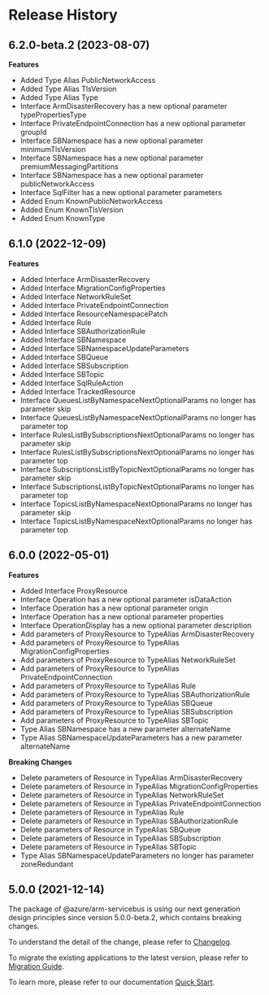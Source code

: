 # Release History
    
## 6.2.0-beta.2 (2023-08-07)
    
**Features**

  - Added Type Alias PublicNetworkAccess
  - Added Type Alias TlsVersion
  - Added Type Alias Type
  - Interface ArmDisasterRecovery has a new optional parameter typePropertiesType
  - Interface PrivateEndpointConnection has a new optional parameter groupId
  - Interface SBNamespace has a new optional parameter minimumTlsVersion
  - Interface SBNamespace has a new optional parameter premiumMessagingPartitions
  - Interface SBNamespace has a new optional parameter publicNetworkAccess
  - Interface SqlFilter has a new optional parameter parameters
  - Added Enum KnownPublicNetworkAccess
  - Added Enum KnownTlsVersion
  - Added Enum KnownType
    
    
## 6.1.0 (2022-12-09)
    
**Features**

  - Added Interface ArmDisasterRecovery
  - Added Interface MigrationConfigProperties
  - Added Interface NetworkRuleSet
  - Added Interface PrivateEndpointConnection
  - Added Interface ResourceNamespacePatch
  - Added Interface Rule
  - Added Interface SBAuthorizationRule
  - Added Interface SBNamespace
  - Added Interface SBNamespaceUpdateParameters
  - Added Interface SBQueue
  - Added Interface SBSubscription
  - Added Interface SBTopic
  - Added Interface SqlRuleAction
  - Added Interface TrackedResource
  - Interface QueuesListByNamespaceNextOptionalParams no longer has parameter skip
  - Interface QueuesListByNamespaceNextOptionalParams no longer has parameter top
  - Interface RulesListBySubscriptionsNextOptionalParams no longer has parameter skip
  - Interface RulesListBySubscriptionsNextOptionalParams no longer has parameter top
  - Interface SubscriptionsListByTopicNextOptionalParams no longer has parameter skip
  - Interface SubscriptionsListByTopicNextOptionalParams no longer has parameter top
  - Interface TopicsListByNamespaceNextOptionalParams no longer has parameter skip
  - Interface TopicsListByNamespaceNextOptionalParams no longer has parameter top
    
    
## 6.0.0 (2022-05-01)
    
**Features**

  - Added Interface ProxyResource
  - Interface Operation has a new optional parameter isDataAction
  - Interface Operation has a new optional parameter origin
  - Interface Operation has a new optional parameter properties
  - Interface OperationDisplay has a new optional parameter description
  - Add parameters of ProxyResource to TypeAlias ArmDisasterRecovery
  - Add parameters of ProxyResource to TypeAlias MigrationConfigProperties
  - Add parameters of ProxyResource to TypeAlias NetworkRuleSet
  - Add parameters of ProxyResource to TypeAlias PrivateEndpointConnection
  - Add parameters of ProxyResource to TypeAlias Rule
  - Add parameters of ProxyResource to TypeAlias SBAuthorizationRule
  - Add parameters of ProxyResource to TypeAlias SBQueue
  - Add parameters of ProxyResource to TypeAlias SBSubscription
  - Add parameters of ProxyResource to TypeAlias SBTopic
  - Type Alias SBNamespace has a new parameter alternateName
  - Type Alias SBNamespaceUpdateParameters has a new parameter alternateName

**Breaking Changes**

  - Delete parameters of Resource in TypeAlias ArmDisasterRecovery
  - Delete parameters of Resource in TypeAlias MigrationConfigProperties
  - Delete parameters of Resource in TypeAlias NetworkRuleSet
  - Delete parameters of Resource in TypeAlias PrivateEndpointConnection
  - Delete parameters of Resource in TypeAlias Rule
  - Delete parameters of Resource in TypeAlias SBAuthorizationRule
  - Delete parameters of Resource in TypeAlias SBQueue
  - Delete parameters of Resource in TypeAlias SBSubscription
  - Delete parameters of Resource in TypeAlias SBTopic
  - Type Alias SBNamespaceUpdateParameters no longer has parameter zoneRedundant
    
    
## 5.0.0 (2021-12-14)

The package of @azure/arm-servicebus is using our next generation design principles since version 5.0.0-beta.2, which contains breaking changes.

To understand the detail of the change, please refer to [Changelog](https://aka.ms/js-track2-changelog).

To migrate the existing applications to the latest version, please refer to [Migration Guide](https://aka.ms/js-track2-migration-guide).

To learn more, please refer to our documentation [Quick Start](https://aka.ms/js-track2-quickstart).
